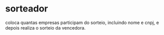# sorteador
coloca quantas empresas participam do sorteio, incluindo nome e cnpj, e depois realiza o sorteio da vencedora.
